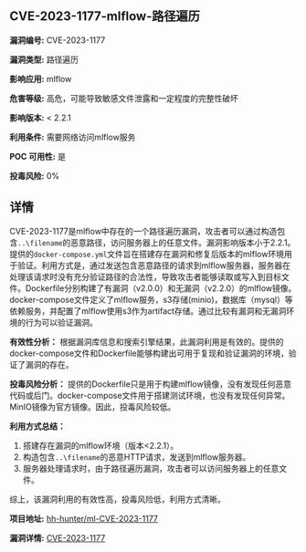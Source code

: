 ## CVE-2023-1177-mlflow-路径遍历

**漏洞编号:** CVE-2023-1177

**漏洞类型:** 路径遍历

**影响应用:** mlflow

**危害等级:** 高危，可能导致敏感文件泄露和一定程度的完整性破坏

**影响版本:** < 2.2.1

**利用条件:** 需要网络访问mlflow服务

**POC 可用性:** 是

**投毒风险:** 0%

## 详情

CVE-2023-1177是mlflow中存在的一个路径遍历漏洞，攻击者可以通过构造包含`..\filename`的恶意路径，访问服务器上的任意文件。漏洞影响版本小于2.2.1。提供的`docker-compose.yml`文件旨在搭建存在漏洞和修复后版本的mlflow环境用于验证。利用方式是，通过发送包含恶意路径的请求到mlflow服务器，服务器在处理该请求时没有充分验证路径的合法性，导致攻击者能够读取或写入到目标文件。Dockerfile分别构建了有漏洞（v2.0.0）和无漏洞（v2.2.0）的mlflow镜像。docker-compose文件定义了mlflow服务，s3存储(minio)，数据库（mysql）等依赖服务，并配置了mlflow使用s3作为artifact存储。通过比较有漏洞和无漏洞环境的行为可以验证漏洞。

**有效性分析：** 根据漏洞库信息和搜索引擎结果，此漏洞利用是有效的。提供的docker-compose文件和Dockerfile能够构建出可用于复现和验证漏洞的环境，验证了漏洞的存在。

**投毒风险分析：** 提供的Dockerfile只是用于构建mlflow镜像，没有发现任何恶意代码或后门。docker-compose文件用于搭建测试环境，也没有发现任何异常。MinIO镜像为官方镜像。因此，投毒风险较低。

**利用方式总结：**
1.  搭建存在漏洞的mlflow环境（版本<2.2.1）。
2.  构造包含`..\filename`的恶意HTTP请求，发送到mlflow服务器。
3.  服务器处理请求时，由于路径遍历漏洞，攻击者可以访问服务器上的任意文件。

综上，该漏洞利用的有效性高，投毒风险低，利用方式清晰。

**项目地址:** [hh-hunter/ml-CVE-2023-1177](https://github.com/hh-hunter/ml-CVE-2023-1177)

**漏洞详情:** [CVE-2023-1177](https://nvd.nist.gov/vuln/detail/CVE-2023-1177)